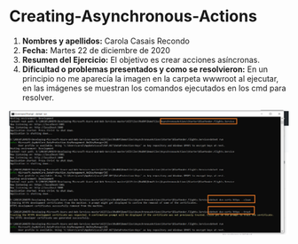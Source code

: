 # Creating-Asynchronous-Actions

1. **Nombres y apellidos:** Carola Casais Recondo
2. **Fecha:** Martes 22 de diciembre de 2020
3. **Resumen del Ejercicio:** El objetivo es crear acciones asíncronas.
4. **Dificultad o problemas presentados y como se resolvieron:** En un principio no me aparecía la imagen en la carpeta wwwroot al ejecutar, en las imágenes se muestran los comandos ejecutados en los cmd para resolver.

![imagen](img1.png)

